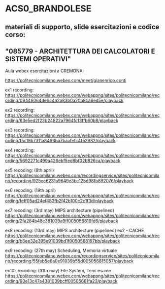 # ACS0_BRANDOLESE
## materiali di supporto, slide esercitazioni e codice corso:
## "085779 - ARCHITETTURA DEI CALCOLATORI E SISTEMI OPERATIVI"

Aula webex esercitazioni a CREMONA:

https://politecnicomilano.webex.com/meet/gianenrico.conti

ex1 recording: 
https://politecnicomilano.webex.com/webappng/sites/politecnicomilano/recording/09446064de6c4a2a83b0a20a8ca6ed5e/playback

ex2 recording:
https://politecnicomilano.webex.com/webappng/sites/politecnicomilano/recording/63e5ed2f23b24822a7964fc13ffb60b8/playback

ex3 recording:
https://politecnicomilano.webex.com/webappng/sites/politecnicomilano/recording/f5c19b7311a8463ba7baafefc4f52982/playback

ex4 recording:
https://politecnicomilano.webex.com/webappng/sites/politecnicomilano/recording/5692271c499a426ebf5ed6bf02b826ca/playback

ex5 recoding: (8th april)
https://politecnicomilano.webex.com/recordingservice/sites/politecnicomilano/recording/925ec6231a9649e3bc125d98fb892076/playback

ex6 recoding: (19th april)
https://politecnicomilano.webex.com/webappng/sites/politecnicomilano/recording/feff05ad24ef483fb2f42b100c2c1f3d/playback

ex7 recoding: (3rd may) MIPS architecture (pipelined)
https://politecnicomilano.webex.com/webappng/sites/politecnicomilano/recording/2fa284b48e381039a9ff005056819fd6/playback

ex8 recoding: (13rd may) MIPS architecture (pipelined) ex2 - CACHE
https://politecnicomilano.webex.com/webappng/sites/politecnicomilano/recording/b6ee32e395e91039bd1f0050568197bb/playback

ex9 recoding: (27th may) Scheduling, Memoria virtuale
https://politecnicomilano.webex.com/recordingservice/sites/politecnicomilano/recording/55feb5e6a0e91039b55d005056815057/playback

ex10- recoding: (31th may) File System, Temi esame
https://politecnicomilano.webex.com/webappng/sites/politecnicomilano/recording/90e13c47a4381039bcff00505681fa23/playback

